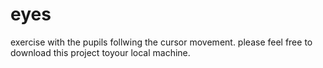 # eyes
exercise with the pupils follwing the cursor movement.
please feel free to download this project toyour local machine.
